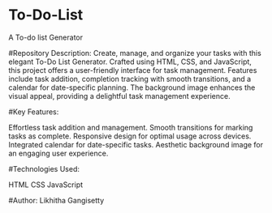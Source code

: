 # To-Do-List
A To-do list Generator


#Repository Description:
Create, manage, and organize your tasks with this elegant To-Do List Generator. Crafted using HTML, CSS, and JavaScript, this project offers a user-friendly interface for task management. Features include task addition, completion tracking with smooth transitions, and a calendar for date-specific planning. The background image enhances the visual appeal, providing a delightful task management experience.

#Key Features:

Effortless task addition and management.
Smooth transitions for marking tasks as complete.
Responsive design for optimal usage across devices.
Integrated calendar for date-specific tasks.
Aesthetic background image for an engaging user experience.


#Technologies Used:

HTML
CSS
JavaScript


#Author:
Likhitha Gangisetty
